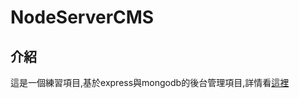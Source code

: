 # NodeServerCMS
## 介紹
  這是一個練習項目,基於express與mongodb的後台管理項目,詳情看[這裡](http://kayelau.gitee.io/MyVuePressBlog/categories/%E5%BE%8C%E7%AB%AF/)
  
